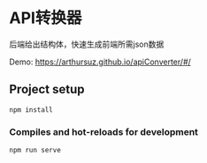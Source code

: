 # API转换器
后端给出结构体，快速生成前端所需json数据

Demo: https://arthursuz.github.io/apiConverter/#/

## Project setup
```
npm install
```

### Compiles and hot-reloads for development
```
npm run serve
```